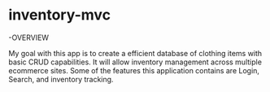# inventory-mvc

-OVERVIEW

My goal with this app is to create a efficient database of clothing items with basic CRUD capabilities. It will allow inventory management
across multiple ecommerce sites. Some of the features this application contains are Login, Search, and inventory tracking.
